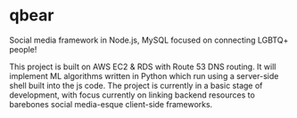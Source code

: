 # qbear
Social media framework in Node.js, MySQL focused on connecting LGBTQ+ people!

This project is built on AWS EC2 & RDS with Route 53 DNS routing. It will implement ML algorithms written in Python which run using a server-side shell built into the js code.
The project is currently in a basic stage of development, with focus currently on linking backend resources to barebones social media-esque client-side frameworks.
